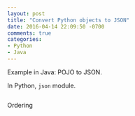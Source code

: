 ```yaml
---
layout: post
title: "Convert Python objects to JSON"
date: 2016-04-14 22:09:50 -0700
comments: true
categories: 
- Python
- Java
---
```


Example in Java: POJO to JSON.

In Python, `json` module.

``` python Pretty print

```

Ordering

``` python Pretty print with ordering
```